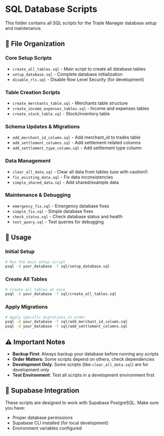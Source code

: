 # SQL Database Scripts

This folder contains all SQL scripts for the Trade Manager database setup and maintenance.

## 📁 File Organization

### **Core Setup Scripts**
- `create_all_tables.sql` - Main script to create all database tables
- `setup_database.sql` - Complete database initialization
- `disable_rls.sql` - Disable Row Level Security (for development)

### **Table Creation Scripts**
- `create_merchants_table.sql` - Merchants table structure
- `create_income_expenses_tables.sql` - Income and expenses tables
- `create_stock_table.sql` - Stock/inventory table

### **Schema Updates & Migrations**
- `add_merchant_id_column.sql` - Add merchant_id to trades table
- `add_settlement_columns.sql` - Add settlement-related columns
- `add_settlement_type_column.sql` - Add settlement type column

### **Data Management**
- `clear_all_data.sql` - Clear all data from tables (use with caution!)
- `fix_existing_data.sql` - Fix data inconsistencies
- `simple_shared_data.sql` - Add shared/example data

### **Maintenance & Debugging**
- `emergency_fix.sql` - Emergency database fixes
- `simple_fix.sql` - Simple database fixes
- `check_status.sql` - Check database status and health
- `test_query.sql` - Test queries for debugging

## 🚀 Usage

### **Initial Setup**
```bash
# Run the main setup script
psql -d your_database -f sql/setup_database.sql
```

### **Create All Tables**
```bash
# Create all tables at once
psql -d your_database -f sql/create_all_tables.sql
```

### **Apply Migrations**
```bash
# Apply specific migrations in order
psql -d your_database -f sql/add_merchant_id_column.sql
psql -d your_database -f sql/add_settlement_columns.sql
```

## ⚠️ Important Notes

- **Backup First**: Always backup your database before running any scripts
- **Order Matters**: Some scripts depend on others, check dependencies
- **Development Only**: Some scripts (like `clear_all_data.sql`) are for development only
- **Test Environment**: Test all scripts in a development environment first

## 🔧 Supabase Integration

These scripts are designed to work with Supabase PostgreSQL. Make sure you have:
- Proper database permissions
- Supabase CLI installed (for local development)
- Environment variables configured
